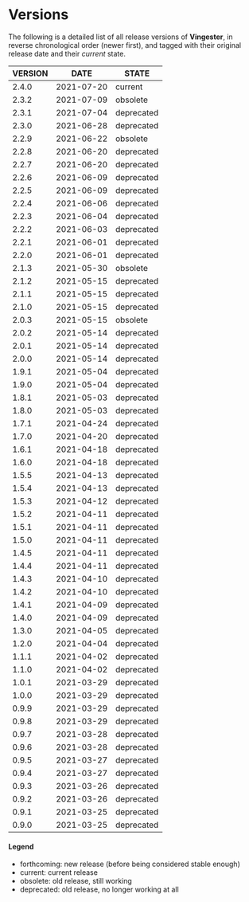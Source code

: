 
Versions
========

The following is a detailed list of all release versions of
**Vingester**, in reverse chronological order (newer first), and tagged
with their original release date and their *current* state.

| VERSION | DATE       | STATE       |
| ------- | ---------- | ----------- |
| 2.4.0   | 2021-07-20 | current     |
| 2.3.2   | 2021-07-09 | obsolete    |
| 2.3.1   | 2021-07-04 | deprecated  |
| 2.3.0   | 2021-06-28 | deprecated  |
| 2.2.9   | 2021-06-22 | obsolete    |
| 2.2.8   | 2021-06-20 | deprecated  |
| 2.2.7   | 2021-06-20 | deprecated  |
| 2.2.6   | 2021-06-09 | deprecated  |
| 2.2.5   | 2021-06-09 | deprecated  |
| 2.2.4   | 2021-06-06 | deprecated  |
| 2.2.3   | 2021-06-04 | deprecated  |
| 2.2.2   | 2021-06-03 | deprecated  |
| 2.2.1   | 2021-06-01 | deprecated  |
| 2.2.0   | 2021-06-01 | deprecated  |
| 2.1.3   | 2021-05-30 | obsolete    |
| 2.1.2   | 2021-05-15 | deprecated  |
| 2.1.1   | 2021-05-15 | deprecated  |
| 2.1.0   | 2021-05-15 | deprecated  |
| 2.0.3   | 2021-05-15 | obsolete    |
| 2.0.2   | 2021-05-14 | deprecated  |
| 2.0.1   | 2021-05-14 | deprecated  |
| 2.0.0   | 2021-05-14 | deprecated  |
| 1.9.1   | 2021-05-04 | deprecated  |
| 1.9.0   | 2021-05-04 | deprecated  |
| 1.8.1   | 2021-05-03 | deprecated  |
| 1.8.0   | 2021-05-03 | deprecated  |
| 1.7.1   | 2021-04-24 | deprecated  |
| 1.7.0   | 2021-04-20 | deprecated  |
| 1.6.1   | 2021-04-18 | deprecated  |
| 1.6.0   | 2021-04-18 | deprecated  |
| 1.5.5   | 2021-04-13 | deprecated  |
| 1.5.4   | 2021-04-13 | deprecated  |
| 1.5.3   | 2021-04-12 | deprecated  |
| 1.5.2   | 2021-04-11 | deprecated  |
| 1.5.1   | 2021-04-11 | deprecated  |
| 1.5.0   | 2021-04-11 | deprecated  |
| 1.4.5   | 2021-04-11 | deprecated  |
| 1.4.4   | 2021-04-11 | deprecated  |
| 1.4.3   | 2021-04-10 | deprecated  |
| 1.4.2   | 2021-04-10 | deprecated  |
| 1.4.1   | 2021-04-09 | deprecated  |
| 1.4.0   | 2021-04-09 | deprecated  |
| 1.3.0   | 2021-04-05 | deprecated  |
| 1.2.0   | 2021-04-04 | deprecated  |
| 1.1.1   | 2021-04-02 | deprecated  |
| 1.1.0   | 2021-04-02 | deprecated  |
| 1.0.1   | 2021-03-29 | deprecated  |
| 1.0.0   | 2021-03-29 | deprecated  |
| 0.9.9   | 2021-03-29 | deprecated  |
| 0.9.8   | 2021-03-29 | deprecated  |
| 0.9.7   | 2021-03-28 | deprecated  |
| 0.9.6   | 2021-03-28 | deprecated  |
| 0.9.5   | 2021-03-27 | deprecated  |
| 0.9.4   | 2021-03-27 | deprecated  |
| 0.9.3   | 2021-03-26 | deprecated  |
| 0.9.2   | 2021-03-26 | deprecated  |
| 0.9.1   | 2021-03-25 | deprecated  |
| 0.9.0   | 2021-03-25 | deprecated  |

#### Legend

- forthcoming: new release (before being considered stable enough)
- current:     current release
- obsolete:    old release, still working
- deprecated:  old release, no longer working at all

